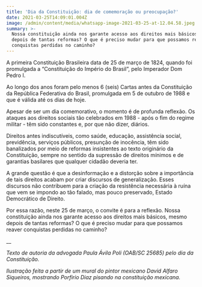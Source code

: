 ```yaml
---
title: 'Dia da Constituição: dia de comemoração ou preocupação?'
date: 2021-03-25T14:09:01.004Z
image: /admin/content/media/whatsapp-image-2021-03-25-at-12.04.58.jpeg
summary: >-
  Nossa constituição ainda nos garante acesso aos direitos mais básicos, mesmo
  depois de tantas reformas? O que é preciso mudar para que possamos reaver
  conquistas perdidas no caminho?
---
```

A primeira Constituição Brasileira data de 25 de março de 1824, quando foi promulgada a “Constituição do Império do Brasil”, pelo Imperador Dom Pedro I.

Ao longo dos anos foram pelo menos 6 (seis) Cartas antes da Constituição da República Federativa do Brasil, promulgada em 5 de outubro de 1988 e que é válida até os dias de hoje.

Apesar de ser um dia comemorativo, o momento é de profunda reflexão. Os ataques aos direitos sociais tão celebrados em 1988 - após o fim do regime militar - têm sido constantes e, por que não dizer, diários.

Direitos antes indiscutíveis, como saúde, educação, assistência social, previdência, serviços públicos, presunção de inocência, têm sido banalizados por meio de reformas insistentes ao texto originário da Constituição, sempre no sentido da supressão de direitos mínimos e de garantias basilares que qualquer cidadão deveria ter.

A grande questão é que a desinformação e a distorção sobre a importância de tais direitos acabam por criar discursos de generalização. Esses discursos não contribuem para a criação da resistência necessária à ruína que vem se impondo ao tão falado, mas pouco preservado, Estado Democrático de Direito.

Por essa razão, neste 25 de março, o convite é para a reflexão. Nossa constituição ainda nos garante acesso aos direitos mais básicos, mesmo depois de tantas reformas? O que é preciso mudar para que possamos reaver conquistas perdidas no caminho?

__

_Texto de autoria da advogada Paula Ávila Poli (OAB/SC 25685) pelo dia da Constituição._

_Ilustração feita a partir de um mural do pintor mexicano David Alfaro Siqueiros, mostrando Porfirio Diaz pisando na constituição mexicana._

